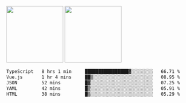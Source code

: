 <img src="https://github-readme-stats.vercel.app/api?username=Dream4ever&count_private=true&show_icons=true&theme=tokyonight" height="150" /> <img src="https://github-readme-stats.vercel.app/api/top-langs/?username=Dream4ever&count_private=true&show_icons=true&theme=tokyonight&langs_count=5&layout=compact" height="150" />

<!--START_SECTION:waka-->

```txt
TypeScript   8 hrs 1 min     ████████████████▓░░░░░░░░   66.71 %
Vue.js       1 hr 4 mins     ██▒░░░░░░░░░░░░░░░░░░░░░░   08.95 %
JSON         52 mins         █▓░░░░░░░░░░░░░░░░░░░░░░░   07.25 %
YAML         42 mins         █▒░░░░░░░░░░░░░░░░░░░░░░░   05.91 %
HTML         38 mins         █▒░░░░░░░░░░░░░░░░░░░░░░░   05.29 %
```

<!--END_SECTION:waka-->
